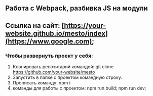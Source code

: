 Работа с Webpack, разбивка JS на модули
-------------
## Ссылка на сайт: [https://your-website.github.io/mesto/index](https://www.google.com);

### Чтобы развернуть проект у себя:

1. Клонировать репозитарий командой: git clone https://github.com/your-website/mesto
2. Запустить в папке с проектом командную строку.
3. Прописать команду: npm i
4. команды для работы с проектом: 
npm run build;
npm run dev;